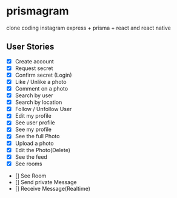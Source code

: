 # prismagram
clone coding instagram express + prisma + react and react native

## User Stories
- [x] Create account
- [x] Request secret 
- [x] Confirm secret (Login)
- [x] Like / Unlike a photo
- [x] Comment on a photo
- [x] Search by user
- [x] Search by location
- [x] Follow / Unfollow User
- [x] Edit my profile
- [x] See user profile
- [x] See my profile
- [x] See the full Photo
- [x] Upload a photo
- [x] Edit the Photo(Delete)
- [x] See the feed
- [x] See rooms
- [] See Room
- [] Send private Message
- [] Receive Message(Realtime)